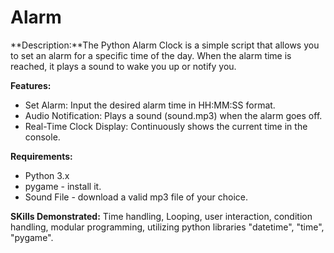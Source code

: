 # Alarm

**Description:**The Python Alarm Clock is a simple script that allows you to set an alarm for a specific time of the day. When the alarm time is reached, it plays a sound to wake you up or notify you.

**Features:**
* Set Alarm: Input the desired alarm time in HH:MM:SS format.
* Audio Notification: Plays a sound (sound.mp3) when the alarm goes off.
* Real-Time Clock Display: Continuously shows the current time in the console.

**Requirements:**
* Python 3.x
* pygame - install it.
* Sound File - download a valid mp3 file of your choice.

**SKills Demonstrated:** Time handling, Looping, user interaction, condition handling, modular programming, utilizing python libraries "datetime", "time", "pygame".

